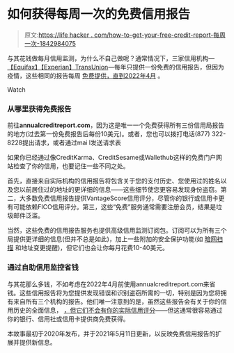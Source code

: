 # 如何获得每周一次的免费信用报告

> 原文:[https://life hacker . com/how-to-get-your-free-credit-report-每周一次-1842984075](https://lifehacker.com/how-to-get-your-free-credit-report-once-a-week-1842984075)

与其花钱做每月信用监测，为什么不自己做呢？通常情况下，三家信用机构—[【Equifax】](https://investor.equifax.com/news-and-events/news/2020/04-20-2020-130210295)[【Experian】](https://www.experianplc.com/media/news/2020/equifax-experian-and-transunion-announce-free-weekly-credit-reports-to-help-americans-in-response-to-covid-19/)[TransUnion](https://newsroom.transunion.com/equifax-experian-and-transunion-announce-free-weekly-credit-reports-to-help-americans-in-response-to-covid-19/)—每年只提供一份免费的信用报告，但因为疫情，这些相同的报告每周 [免费提供，直到2022年4月](https://www.usatoday.com/story/money/2021/03/11/free-credit-reports-extended-through-april-2022-experian-equifax-transunion/6953186002/) 。

Watch

### **从哪里获得免费报告**

前往**annualcreditreport.com**，因为这是唯一一个免费获得所有三份信用局报告的地方(过去第一份免费报告后每份10美元)。或者，您也可以拨打电话(877) 322-8228提出请求，或者通过mai l发送请求表

如果你已经通过像CreditKarma、CreditSesame或Wallethub这样的免费门户网站检查了你的信用，也要记住一些不同之处。

首先，直接来自实际机构的信用报告将包含关于您的支付历史、您使用过的姓名以及您以前居住过的地址的更详细的信息——这些细节使您更容易发现身份盗窃。第二，大多数免费信用报告提供VantageScore信用评分，尽管你的银行或信用卡更有可能依赖FICO信用评分。第三，这些“免费”服务通常需要注册会员，结果是垃圾邮件泛滥。

当然，这些免费的信用报告服务也提供高级信用监测订阅包。订阅可以为所有三个局提供更详细的信息(但并不总是如此)，加上一些附加的安全保护功能(如 [暗网扫描](https://twocents.lifehacker.com/should-you-use-a-dark-web-scan-to-protect-your-identity-1845465053) 和地址变更提醒)，但它们也会让你每月花费10-40美元。

### **通过自助信用监控省钱**

与其花那么多钱，不如考虑在2022年4月前使用annualcreditreport.com来省钱。这些信用报告将为您提供发现错误和识别盗窃所需的一切，特别是因为您将拥有来自所有三个机构的报告。他们唯一注意到的是，虽然这些报告会有关于你的信用历史的全面信息， [，但它们不会有你的实际信用评分](https://www.nerdwallet.com/article/finance/why-isnt-my-credit-score-listed-on-my-credit-report)——但这通常很容易通过你的银行、信用社或信用卡提供商免费获得。

本故事最初于2020年发布，并于2021年5月11日更新，以反映免费信用报告的扩展并提供新信息。